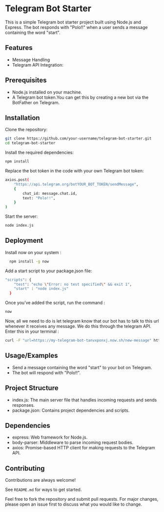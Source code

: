 
# Telegram Bot Starter

This is a simple Telegram bot starter project built using Node.js and Express. The bot responds with "Polo!!" when a user sends a message containing the word "start".

## Features

- Message Handling
- Telegram API Integration:



## Prerequisites
* Node.js installed on your machine.
* A Telegram bot token.You can get this by creating a new bot via the BotFather on Telegram.
## Installation

Clone the repository:

```bash
git clone https://github.com/your-username/telegram-bot-starter.git
cd telegram-bot-starter
```
Install the required dependencies:

```bash
npm install
```

Replace the bot token in the code with your own Telegram bot token:
```bash
axios.post(
    "https://api.telegram.org/botYOUR_BOT_TOKEN/sendMessage",
    {
        chat_id: message.chat.id,
        text: "Polo!!",
    }
)

```

Start the server:
```bash
node index.js
```



## Deployment

Install now on your system :

```bash
  npm install -g now
```
Add a start script to your package.json file:
```bash
"scripts": {
    "test": "echo \"Error: no test specified\" && exit 1",
    "start" : "node index.js"
  }
```

Once you’ve added the script, run the command :
```bash
now
```

Now, all we need to do is let telegram know that our bot has to talk to this url whenever it receives any message. We do this through the telegram API. Enter this in your terminal :

```bash
curl -F "url=https://my-telegram-bot-tanvxponxj.now.sh/new-message" https://api.telegram.org/bot<your_api_token>/setWebhook
```


## Usage/Examples


* Send a message containing the word "start" to your bot on Telegram.
* The bot will respond with "Polo!!".



## Project Structure

* index.js: The main server file that handles incoming requests and sends responses.
* package.json: Contains project dependencies and scripts.
## Dependencies

* express: Web framework for Node.js.
* body-parser: Middleware to parse incoming request bodies.
* axios: Promise-based HTTP client for making requests to the Telegram API.
## Contributing

Contributions are always welcome!

See `README.md` for ways to get started.

Feel free to fork the repository and submit pull requests.
For major changes, please open an issue first to discuss what you would like to change.

